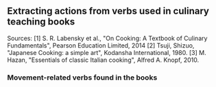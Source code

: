## Extracting actions from verbs used in culinary teaching books

Sources:
[1] S. R. Labensky et al., "On Cooking: A Textbook of Culinary Fundamentals", Pearson Education Limited, 2014
[2] Tsuji, Shizuo, "Japanese Cooking: a simple art", Kodansha International, 1980.
[3] M. Hazan, "Essentials of classic Italian cooking", Alfred A. Knopf, 2010.


### Movement-related verbs found in the books
